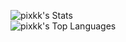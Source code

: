 <!--## Hi there 👋


**pixkk/pixkk** is a ✨ _special_ ✨ repository because its `README.md` (this file) appears on your GitHub profile.

Here are some ideas to get you started:

- 🔭 I’m currently working on ...
- 🌱 I’m currently learning ...
- 👯 I’m looking to collaborate on ...
- 🤔 I’m looking for help with ...
- 💬 Ask me about ...
- 📫 How to reach me: ...
- 😄 Pronouns: ...
- ⚡ Fun fact: ...
-->
![pixkk's Stats](https://github-readme-stats.vercel.app/api?username=pixkk&theme=vue-dark&show_icons=true&hide_border=false&count_private=true)  
![pixkk's Top Languages](https://github-readme-stats.vercel.app/api/top-langs/?username=pixkk&theme=vue-dark&show_icons=true&hide_border=false&layout=compact)  

<!--[![GitHub Streak](https://github-readme-streak-stats-swart-mu.vercel.app?user=pixkk&theme=vue-dark)](https://git.io/streak-stats)-->

